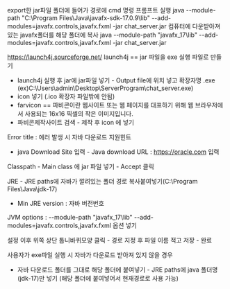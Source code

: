 export한 jar파일 폴더에 들어가 경로에 cmd 명령 프롬프트 실행
java --module-path "C:\Program Files\Java\javafx-sdk-17.0.9\lib" --add-modules=javafx.controls,javafx.fxml -jar chat_server.jar
컴퓨터에 다운받아져 있는 javafx폴더를 해당 폴더에 복사
java --module-path "javafx_17\lib" --add-modules=javafx.controls,javafx.fxml -jar chat_server.jar

https://launch4j.sourceforge.net/
launch4j == jar 파일을 exe 실행 파일로 만들기
- launch4j 실행 후 jar에 jar파일 넣기 - Output file에 위치 넣고 확장자명 .exe (ex)C:\Users\admin\Desktop\ServerProgram\chat_server.exe)
- icon 넣기 (.ico 확장자 파일밖에 안됨)
- farvicon == 파비콘이란 웹사이트 또는 웹 페이지를 대표하기 위해 웹 브라우저에서 사용되는 16x16 픽셀의 작은 이미지입니다.
- 파비콘제작사이트 검색 - 제작 후 icon 에 넣기

Error title : 에러 발생 시 자바 다운로드 지원힌트
- java Download Site 입력 - Java download URL : https://oracle.com 입력

Classpath - Main class 에 jar 파일 넣기 - Accept 클릭

JRE - JRE paths에 자바가 깔려있는 폴더 경로 복사붙여넣기(C:\Program Files\Java\jdk-17)
- Min JRE version : 자바 버전번호

JVM options : --module-path "javafx_17\lib" --add-modules=javafx.controls,javafx.fxml 옵션 넣기

설정 이후 위쪽 상단 톱니바퀴모양 클릭 - 경로 지정 후 파일 이름 적고 저장 - 완료

사용자가 exe파일 실행 시 자바가 다운로드 받아져 있지 않을 경우
- 자바 다운로드 폴더를 그대로 해당 폴더에 붙여넣기 - JRE paths에 java 폴더명(jdk-17)만 넣기 (해당 폴더에 붙여넣어서 현재경로로 사용 가능)
